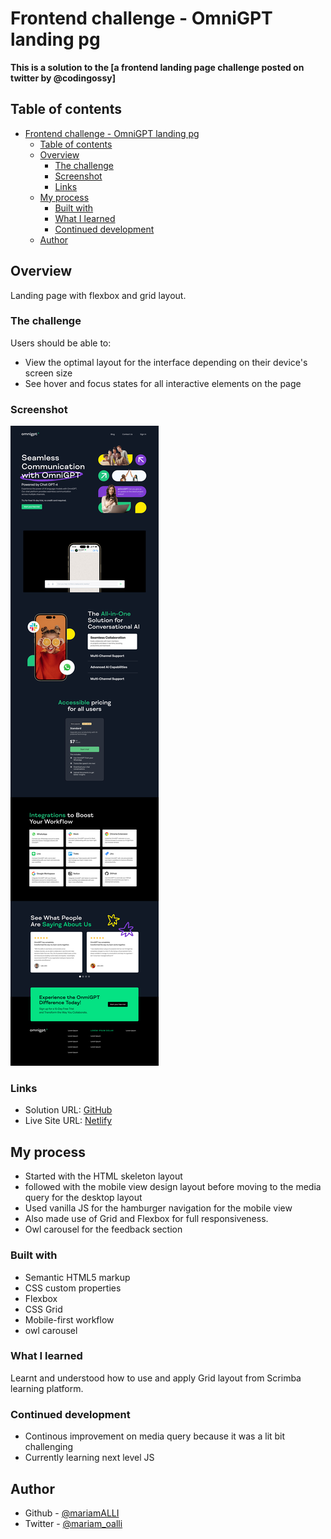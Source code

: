 # Frontend challenge - OmniGPT landing pg

**This is a solution to the [a frontend landing page challenge posted on twitter by @codingossy]**

## Table of contents

- [Frontend challenge - OmniGPT landing pg](#frontend-challenge---omnigpt-landing-pg)
  - [Table of contents](#table-of-contents)
  - [Overview](#overview)
    - [The challenge](#the-challenge)
    - [Screenshot](#screenshot)
    - [Links](#links)
  - [My process](#my-process)
    - [Built with](#built-with)
    - [What I learned](#what-i-learned)
    - [Continued development](#continued-development)
  - [Author](#author)


## Overview
  Landing page with flexbox and grid layout.
### The challenge

Users should be able to:

- View the optimal layout for the interface depending on their device's screen size
- See hover and focus states for all interactive elements on the page

### Screenshot

![FireShot](images/../design/../design%20file/Landing%20Page.jpg)

### Links

- Solution URL: [GitHub](https://github.com/mariamALLI/omniGPT-landing-pg.git)
- Live Site URL: [Netlify](https://gentle-frangipane-612789.netlify.app/)

## My process
- Started with the HTML skeleton layout
- followed with the mobile view design layout before moving to the media query for the desktop layout
- Used vanilla JS for the hamburger navigation for the mobile view
- Also made use of Grid and Flexbox for full responsiveness.
- Owl carousel for the feedback section

### Built with

- Semantic HTML5 markup
- CSS custom properties
- Flexbox
- CSS Grid
- Mobile-first workflow
- owl carousel

### What I learned

Learnt and understood how to use and apply Grid layout from Scrimba learning platform.


### Continued development
- Continous improvement on media query because it was a lit bit challenging
- Currently learning next level JS
## Author

- Github - [@mariamALLI](https://github.com/mariamALLI)
- Twitter - [@mariam_oalli](https://www.twitter.com/mariam_oalli)

 

